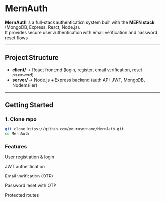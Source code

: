 # MernAuth

**MernAuth** is a full-stack authentication system built with the **MERN stack** (MongoDB, Express, React, Node.js).  
It provides secure user authentication with email verification and password reset flows.

---

## Project Structure

- **client/** → React frontend (login, register, email verification, reset password)
- **server/** → Node.js + Express backend (auth API, JWT, MongoDB, Nodemailer)

---

## Getting Started

### 1. Clone repo

```bash
git clone https://github.com/yourusername/MernAuth.git
cd MernAuth
```

### Features

User registration & login

JWT authentication

Email verification (OTP)

Password reset with OTP

Protected routes

